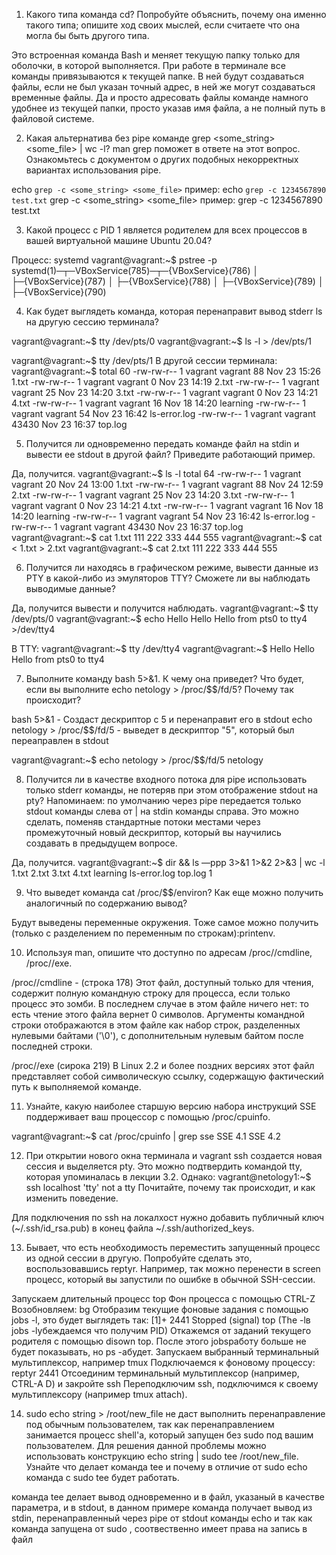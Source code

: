 1. Какого типа команда cd? Попробуйте объяснить, почему она именно такого типа; опишите ход своих мыслей, если считаете что она могла бы быть другого типа.

Это встроенная команда Bash и меняет текущую папку только для оболочки, в которой выполняется.
При работе в терминале все команды привязываются к текущей папке. В ней будут создаваться файлы, если не был указан точный адрес, в ней же могут создаваться временные файлы.
Да и просто адресовать файлы команде намного удобнее из текущей папки, просто указав имя файла, а не полный путь в файловой системе.

2. Какая альтернатива без pipe команде grep <some_string> <some_file> | wc -l? man grep поможет в ответе на этот вопрос. Ознакомьтесь с документом о других подобных некорректных вариантах использования pipe.

echo `grep -c <some_string> <some_file>`
пример: echo `grep -c 1234567890 test.txt`
grep -c <some_string> <some_file>
пример: grep -c 1234567890 test.txt

3. Какой процесс с PID 1 является родителем для всех процессов в вашей виртуальной машине Ubuntu 20.04?

Процесс: systemd
vagrant@vagrant:~$ pstree -p
systemd(1)─┬─VBoxService(785)─┬─{VBoxService}(786)
           │                  ├─{VBoxService}(787)
           │                  ├─{VBoxService}(788)
           │                  ├─{VBoxService}(789)
           │                  ├─{VBoxService}(790)
		  
4. Как будет выглядеть команда, которая перенаправит вывод stderr ls на другую сессию терминала?

vagrant@vagrant:~$ tty
/dev/pts/0
vagrant@vagrant:~$ ls -l > /dev/pts/1

vagrant@vagrant:~$ tty
/dev/pts/1
В другой сессии терминала:
vagrant@vagrant:~$ total 60
-rw-rw-r-- 1 vagrant vagrant    88 Nov 23 15:26 1.txt
-rw-rw-r-- 1 vagrant vagrant     0 Nov 23 14:19 2.txt
-rw-rw-r-- 1 vagrant vagrant    25 Nov 23 14:20 3.txt
-rw-rw-r-- 1 vagrant vagrant     0 Nov 23 14:21 4.txt
-rw-rw-r-- 1 vagrant vagrant    16 Nov 18 14:20 learning
-rw-rw-r-- 1 vagrant vagrant    54 Nov 23 16:42 ls-error.log
-rw-rw-r-- 1 vagrant vagrant 43430 Nov 23 16:37 top.log

		  
5. Получится ли одновременно передать команде файл на stdin и вывести ее stdout в другой файл? Приведите работающий пример.

Да, получится.
vagrant@vagrant:~$ ls -l
total 64
-rw-rw-r-- 1 vagrant vagrant    20 Nov 24 13:00 1.txt
-rw-rw-r-- 1 vagrant vagrant    88 Nov 24 12:59 2.txt
-rw-rw-r-- 1 vagrant vagrant    25 Nov 23 14:20 3.txt
-rw-rw-r-- 1 vagrant vagrant     0 Nov 23 14:21 4.txt
-rw-rw-r-- 1 vagrant vagrant    16 Nov 18 14:20 learning
-rw-rw-r-- 1 vagrant vagrant    54 Nov 23 16:42 ls-error.log
-rw-rw-r-- 1 vagrant vagrant 43430 Nov 23 16:37 top.log
vagrant@vagrant:~$ cat 1.txt
111
222
333
444
555
vagrant@vagrant:~$ cat < 1.txt > 2.txt
vagrant@vagrant:~$ cat 2.txt
111
222
333
444
555

6. Получится ли находясь в графическом режиме, вывести данные из PTY в какой-либо из эмуляторов TTY? Сможете ли вы наблюдать выводимые данные?

Да, получится вывести и получится наблюдать.
vagrant@vagrant:~$ tty
/dev/pts/0
vagrant@vagrant:~$ echo Hello Hello Hello from pts0 to tty4 >/dev/tty4

В TTY:
vagrant@vagrant:~$ tty
/dev/tty4
vagrant@vagrant:~$ Hello Hello Hello from pts0 to tty4

7. Выполните команду bash 5>&1. К чему она приведет? Что будет, если вы выполните echo netology > /proc/$$/fd/5? Почему так происходит?

bash 5>&1 - Создаст дескриптор с 5 и перенаправит его в stdout
echo netology > /proc/$$/fd/5 - выведет в дескриптор "5", который был переаправлен в stdout

vagrant@vagrant:~$ echo netology > /proc/$$/fd/5
netology

8. Получится ли в качестве входного потока для pipe использовать только stderr команды, не потеряв при этом отображение stdout на pty?
 Напоминаем: по умолчанию через pipe передается только stdout команды слева от | на stdin команды справа. 
 Это можно сделать, поменяв стандартные потоки местами через промежуточный новый дескриптор, который вы научились создавать в предыдущем вопросе.

Да, получится.
vagrant@vagrant:~$ dir && ls —ppp 3>&1 1>&2 2>&3 | wc -l
1.txt  2.txt  3.txt  4.txt  learning  ls-error.log  top.log
1

9. Что выведет команда cat /proc/$$/environ? Как еще можно получить аналогичный по содержанию вывод?

Будут выведены переменные окружения.
Тоже самое можно получить (только с разделением по переменным по строкам):printenv.

10. Используя man, опишите что доступно по адресам /proc/<PID>/cmdline, /proc/<PID>/exe.

/proc/<PID>/cmdline - (строка 178) Этот файл, доступный только для чтения, содержит полную командную строку для процесса, если только процесс
это зомби. В последнем случае в этом файле ничего нет: то есть чтение
этого файла вернет 0 символов. Аргументы командной строки отображаются в этом файле как
набор строк, разделенных нулевыми байтами ('\0'), с дополнительным нулевым байтом после
последней строки.

/proc/<PID>/exe (сирока 219) В Linux 2.2 и более поздних версиях этот файл представляет собой символическую ссылку, содержащую фактический путь к выполняемой команде.

11. Узнайте, какую наиболее старшую версию набора инструкций SSE поддерживает ваш процессор с помощью /proc/cpuinfo.

vagrant@vagrant:~$ cat /proc/cpuinfo | grep sse
SSE 4.1 SSE 4.2

12. При открытии нового окна терминала и vagrant ssh создается новая сессия и выделяется pty. Это можно подтвердить командой tty, которая упоминалась в лекции 3.2. Однако:
vagrant@netology1:~$ ssh localhost 'tty'
not a tty
Почитайте, почему так происходит, и как изменить поведение.

Для подключения по  ssh на локалхост нужно добавить публичный ключ (~/.ssh/id_rsa.pub) в конец файла ~/.ssh/authorized_keys.

13. Бывает, что есть необходимость переместить запущенный процесс из одной сессии в другую. Попробуйте сделать это, воспользовавшись reptyr. 
Например, так можно перенести в screen процесс, который вы запустили по ошибке в обычной SSH-сессии.

Запускаем длительный процесс top
Фон процесса с помощью CTRL-Z
Возобновляем: bg
Отобразим текущие фоновые задания с помощью jobs -l, это будет выглядеть так:
[1]+ 2441 Stopped (signal) top
(The -lв jobs -lубеждаемся что  получим PID)
Откажемся от заданий текущего родителя с помощью disown top. После этого jobsработу больше не будет показывать, но ps -aбудет.
Запускаем выбранный терминальный мультиплексор, например tmux
Подключаемся к фоновому процессу: reptyr 2441
Отсоединим терминальный мультиплексор (например, CTRL-A D) и закройте ssh
Переподключим ssh, подключимся к своему мультиплексору (например tmux attach).

14. sudo echo string > /root/new_file не даст выполнить перенаправление под обычным пользователем, так как перенаправлением занимается процесс shell'а,
который запущен без sudo под вашим пользователем. Для решения данной проблемы можно использовать конструкцию echo string | sudo tee /root/new_file. 
Узнайте что делает команда tee и почему в отличие от sudo echo команда с sudo tee будет работать.

команда tee делает вывод одновременно и в файл, указаный в качестве параметра, и в stdout, 
в данном примере команда получает вывод из stdin, перенаправленный через pipe от stdout команды echo
и так как команда запущена от sudo , соотвественно имеет права на запись в файл




















